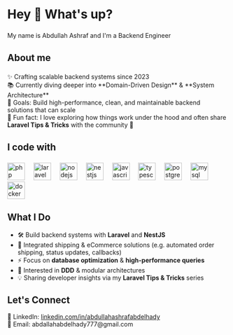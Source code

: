 <h1 align="left">Hey 👋 What's up?</h1>

###

<p align="left">My name is Abdullah Ashraf and I'm a Backend Engineer </p>

###

<h2 align="left">About me</h2>

###

<p align="left">
✨ Crafting scalable backend systems since 2023 <br>
📚 Currently diving deeper into **Domain-Driven Design** & **System Architecture** <br>
🎯 Goals: Build high-performance, clean, and maintainable backend solutions that can scale <br>
🎲 Fun fact: I love exploring how things work under the hood and often share <b>Laravel Tips & Tricks</b> with the community 🚀
</p>

###

<h2 align="left">I code with</h2>

###

<div align="left">
  <img src="https://cdn.jsdelivr.net/gh/devicons/devicon/icons/php/php-original.svg" height="40" alt="php logo" />
  <img width="12" />
<img src="https://static.cdnlogo.com/logos/l/57/laravel.svg" height="40" alt="laravel logo" />
  <img width="12" />
  <img src="https://cdn.jsdelivr.net/gh/devicons/devicon/icons/nodejs/nodejs-original.svg" height="40" alt="nodejs logo" />
  <img width="12" />
  <img src="https://logo.svgcdn.com/d/nestjs-original.png" height="40" alt="nestjs logo" />
  <img width="12" />
  <img src="https://cdn.jsdelivr.net/gh/devicons/devicon/icons/javascript/javascript-original.svg" height="40" alt="javascript logo" />
  <img width="12" />
  <img src="https://cdn.jsdelivr.net/gh/devicons/devicon/icons/typescript/typescript-original.svg" height="40" alt="typescript logo" />
  <img width="12" />
  <img src="https://cdn.jsdelivr.net/gh/devicons/devicon/icons/postgresql/postgresql-original.svg" height="40" alt="postgres logo" />
  <img width="12" />
  <img src="https://cdn.jsdelivr.net/gh/devicons/devicon/icons/mysql/mysql-original.svg" height="40" alt="mysql logo" />
  <img width="12" />
  <img src="https://cdn.jsdelivr.net/gh/devicons/devicon/icons/docker/docker-original.svg" height="40" alt="docker logo" />
</div>

###

<h2 align="left">What I Do</h2>

- 🛠️ Build backend systems with **Laravel** and **NestJS**
- 🚚 Integrated shipping & eCommerce solutions (e.g. automated order shipping, status updates, callbacks)
- ⚡ Focus on **database optimization** & **high-performance queries**
- 🧩 Interested in **DDD** & modular architectures
- 💡 Sharing developer insights via my **Laravel Tips & Tricks** series

###

<h2 align="left">Let's Connect</h2>

<p align="left">
💼 LinkedIn: <a href="https://linkedin.com/in/abdullahashrafabdelhady" target="_blank">linkedin.com/in/abdullahashrafabdelhady</a> <br>
📧 Email: abdallahabdelhady777@gmail.com
</p>

